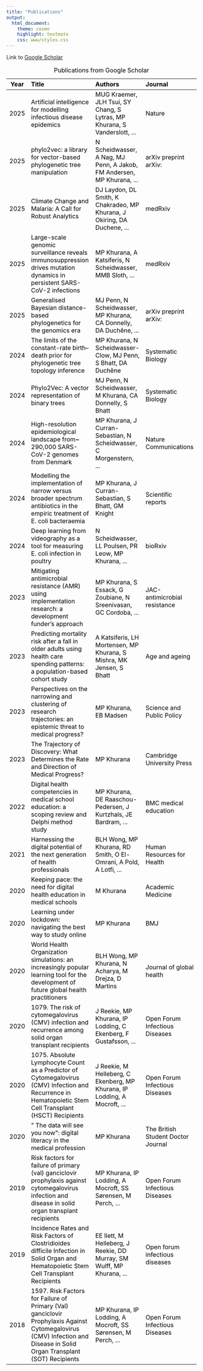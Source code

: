```yaml
---
title: "Publications"
output:
  html_document:
    theme: cosmo
    highlight: textmate
    css: www/styles.css
---
```


Link to [Google Scholar](https://scholar.google.com/citations?user=gQg4gOcAAAAJ)

<table class="table table-striped table-hover table-condensed" style="color: black; width: auto !important; margin-left: auto; margin-right: auto;">
<caption>Publications from Google Scholar</caption>
 <thead>
  <tr>
   <th style="text-align:center;"> Year </th>
   <th style="text-align:left;"> Title </th>
   <th style="text-align:left;"> Authors </th>
   <th style="text-align:left;"> Journal </th>
  </tr>
 </thead>
<tbody>
  <tr>
   <td style="text-align:center;"> 2025 </td>
   <td style="text-align:left;"> Artificial intelligence for modelling infectious disease epidemics </td>
   <td style="text-align:left;"> MUG Kraemer, JLH Tsui, SY Chang, S Lytras, MP Khurana, S Vanderslott, ... </td>
   <td style="text-align:left;"> Nature </td>
  </tr>
  <tr>
   <td style="text-align:center;"> 2025 </td>
   <td style="text-align:left;"> phylo2vec: a library for vector-based phylogenetic tree manipulation </td>
   <td style="text-align:left;"> N Scheidwasser, A Nag, MJ Penn, A Jakob, FM Andersen, MP Khurana, ... </td>
   <td style="text-align:left;"> arXiv preprint arXiv: </td>
  </tr>
  <tr>
   <td style="text-align:center;"> 2025 </td>
   <td style="text-align:left;"> Climate Change and Malaria: A Call for Robust Analytics </td>
   <td style="text-align:left;"> DJ Laydon, DL Smith, K Chakradeo, MP Khurana, J Okiring, DA Duchene, ... </td>
   <td style="text-align:left;"> medRxiv </td>
  </tr>
  <tr>
   <td style="text-align:center;"> 2025 </td>
   <td style="text-align:left;"> Large-scale genomic surveillance reveals immunosuppression drives mutation dynamics in persistent SARS-CoV-2 infections </td>
   <td style="text-align:left;"> MP Khurana, A Katsiferis, N Scheidwasser, MMB Sloth, ... </td>
   <td style="text-align:left;"> medRxiv </td>
  </tr>
  <tr>
   <td style="text-align:center;"> 2025 </td>
   <td style="text-align:left;"> Generalised Bayesian distance-based phylogenetics for the genomics era </td>
   <td style="text-align:left;"> MJ Penn, N Scheidwasser, MP Khurana, CA Donnelly, DA Duchêne, ... </td>
   <td style="text-align:left;"> arXiv preprint arXiv: </td>
  </tr>
  <tr>
   <td style="text-align:center;"> 2024 </td>
   <td style="text-align:left;"> The limits of the constant-rate birth–death prior for phylogenetic tree topology inference </td>
   <td style="text-align:left;"> MP Khurana, N Scheidwasser-Clow, MJ Penn, S Bhatt, DA Duchêne </td>
   <td style="text-align:left;"> Systematic Biology </td>
  </tr>
  <tr>
   <td style="text-align:center;"> 2024 </td>
   <td style="text-align:left;"> Phylo2Vec: A vector representation of binary trees </td>
   <td style="text-align:left;"> MJ Penn, N Scheidwasser, M Khurana, CA Donnelly, S Bhatt </td>
   <td style="text-align:left;"> Systematic Biology </td>
  </tr>
  <tr>
   <td style="text-align:center;"> 2024 </td>
   <td style="text-align:left;"> High-resolution epidemiological landscape from~ 290,000 SARS-CoV-2 genomes from Denmark </td>
   <td style="text-align:left;"> MP Khurana, J Curran-Sebastian, N Scheidwasser, C Morgenstern, ... </td>
   <td style="text-align:left;"> Nature Communications </td>
  </tr>
  <tr>
   <td style="text-align:center;"> 2024 </td>
   <td style="text-align:left;"> Modelling the implementation of narrow versus broader spectrum antibiotics in the empiric treatment of E. coli bacteraemia </td>
   <td style="text-align:left;"> MP Khurana, J Curran-Sebastian, S Bhatt, GM Knight </td>
   <td style="text-align:left;"> Scientific reports </td>
  </tr>
  <tr>
   <td style="text-align:center;"> 2024 </td>
   <td style="text-align:left;"> Deep learning from videography as a tool for measuring E. coli infection in poultry </td>
   <td style="text-align:left;"> N Scheidwasser, LL Poulsen, PR Leow, MP Khurana, ... </td>
   <td style="text-align:left;"> bioRxiv </td>
  </tr>
  <tr>
   <td style="text-align:center;"> 2023 </td>
   <td style="text-align:left;"> Mitigating antimicrobial resistance (AMR) using implementation research: a development funder’s approach </td>
   <td style="text-align:left;"> MP Khurana, S Essack, G Zoubiane, N Sreenivasan, GC Cordoba, ... </td>
   <td style="text-align:left;"> JAC-antimicrobial resistance </td>
  </tr>
  <tr>
   <td style="text-align:center;"> 2023 </td>
   <td style="text-align:left;"> Predicting mortality risk after a fall in older adults using health care spending patterns: a population-based cohort study </td>
   <td style="text-align:left;"> A Katsiferis, LH Mortensen, MP Khurana, S Mishra, MK Jensen, S Bhatt </td>
   <td style="text-align:left;"> Age and ageing </td>
  </tr>
  <tr>
   <td style="text-align:center;"> 2023 </td>
   <td style="text-align:left;"> Perspectives on the narrowing and clustering of research trajectories: an epistemic threat to medical progress? </td>
   <td style="text-align:left;"> MP Khurana, EB Madsen </td>
   <td style="text-align:left;"> Science and Public Policy </td>
  </tr>
  <tr>
   <td style="text-align:center;"> 2023 </td>
   <td style="text-align:left;"> The Trajectory of Discovery: What Determines the Rate and Direction of Medical Progress? </td>
   <td style="text-align:left;"> MP Khurana </td>
   <td style="text-align:left;"> Cambridge University Press </td>
  </tr>
  <tr>
   <td style="text-align:center;"> 2022 </td>
   <td style="text-align:left;"> Digital health competencies in medical school education: a scoping review and Delphi method study </td>
   <td style="text-align:left;"> MP Khurana, DE Raaschou-Pedersen, J Kurtzhals, JE Bardram, ... </td>
   <td style="text-align:left;"> BMC medical education </td>
  </tr>
  <tr>
   <td style="text-align:center;"> 2021 </td>
   <td style="text-align:left;"> Harnessing the digital potential of the next generation of health professionals </td>
   <td style="text-align:left;"> BLH Wong, MP Khurana, RD Smith, O El-Omrani, A Pold, A Lotfi, ... </td>
   <td style="text-align:left;"> Human Resources for Health </td>
  </tr>
  <tr>
   <td style="text-align:center;"> 2020 </td>
   <td style="text-align:left;"> Keeping pace: the need for digital health education in medical schools </td>
   <td style="text-align:left;"> M Khurana </td>
   <td style="text-align:left;"> Academic Medicine </td>
  </tr>
  <tr>
   <td style="text-align:center;"> 2020 </td>
   <td style="text-align:left;"> Learning under lockdown: navigating the best way to study online </td>
   <td style="text-align:left;"> MP Khurana </td>
   <td style="text-align:left;"> BMJ </td>
  </tr>
  <tr>
   <td style="text-align:center;"> 2020 </td>
   <td style="text-align:left;"> World Health Organization simulations: an increasingly popular learning tool for the development of future global health practitioners </td>
   <td style="text-align:left;"> BLH Wong, MP Khurana, N Acharya, M Drejza, D Martins </td>
   <td style="text-align:left;"> Journal of global health </td>
  </tr>
  <tr>
   <td style="text-align:center;"> 2020 </td>
   <td style="text-align:left;"> 1079. The risk of cytomegalovirus (CMV) infection and recurrence among solid organ transplant recipients </td>
   <td style="text-align:left;"> J Reekie, MP Khurana, IP Lodding, C Ekenberg, F Gustafsson, ... </td>
   <td style="text-align:left;"> Open Forum Infectious Diseases </td>
  </tr>
  <tr>
   <td style="text-align:center;"> 2020 </td>
   <td style="text-align:left;"> 1075. Absolute Lymphocyte Count as a Predictor of Cytomegalovirus (CMV) Infection and Recurrence in Hematopoietic Stem Cell Transplant (HSCT) Recipients </td>
   <td style="text-align:left;"> J Reekie, M Helleberg, C Ekenberg, MP Khurana, IP Lodding, A Mocroft, ... </td>
   <td style="text-align:left;"> Open Forum Infectious Diseases </td>
  </tr>
  <tr>
   <td style="text-align:center;"> 2020 </td>
   <td style="text-align:left;"> " The data will see you now": digital literacy in the medical profession </td>
   <td style="text-align:left;"> MP Khurana </td>
   <td style="text-align:left;"> The British Student Doctor Journal </td>
  </tr>
  <tr>
   <td style="text-align:center;"> 2019 </td>
   <td style="text-align:left;"> Risk factors for failure of primary (val) ganciclovir prophylaxis against cytomegalovirus infection and disease in solid organ transplant recipients </td>
   <td style="text-align:left;"> MP Khurana, IP Lodding, A Mocroft, SS Sørensen, M Perch, ... </td>
   <td style="text-align:left;"> Open Forum Infectious Diseases </td>
  </tr>
  <tr>
   <td style="text-align:center;"> 2019 </td>
   <td style="text-align:left;"> Incidence Rates and Risk Factors of Clostridioides difficile Infection in Solid Organ and Hematopoietic Stem Cell Transplant Recipients </td>
   <td style="text-align:left;"> EE Ilett, M Helleberg, J Reekie, DD Murray, SM Wulff, MP Khurana, ... </td>
   <td style="text-align:left;"> Open forum infectious diseases </td>
  </tr>
  <tr>
   <td style="text-align:center;"> 2018 </td>
   <td style="text-align:left;"> 1597. Risk Factors for Failure of Primary (Val) ganciclovir Prophylaxis Against Cytomegalovirus (CMV) Infection and Disease in Solid Organ Transplant (SOT) Recipients </td>
   <td style="text-align:left;"> MP Khurana, IP Lodding, A Mocroft, SS Sørensen, M Perch, ... </td>
   <td style="text-align:left;"> Open Forum Infectious Diseases </td>
  </tr>
</tbody>
</table>
